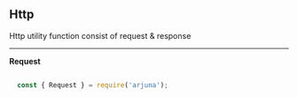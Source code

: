 ## Http

Http utility function consist of request & response

---

**Request**
```js

  const { Request } = require('arjuna');

```

